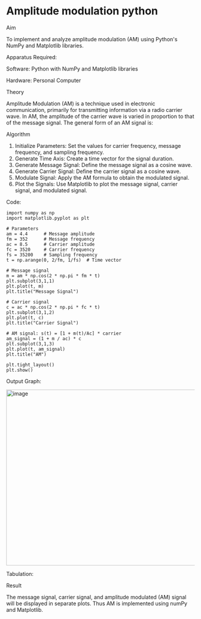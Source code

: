 # Amplitude modulation python

Aim

To implement and analyze amplitude modulation (AM) using Python's NumPy and Matplotlib libraries. 


Apparatus Required:

Software: Python with NumPy and Matplotlib libraries

Hardware: Personal Computer

Theory

Amplitude Modulation (AM) is a technique used in electronic communication, primarily for transmitting information via a radio carrier wave. In AM, the amplitude of the carrier wave is varied in proportion to that of the message signal. The general form of an AM signal is:


Algorithm

1.	Initialize Parameters: Set the values for carrier frequency, message frequency, and sampling frequency.
2.	Generate Time Axis: Create a time vector for the signal duration.
3.	Generate Message Signal: Define the message signal as a cosine wave.
4.	Generate Carrier Signal: Define the carrier signal as a cosine wave.
5.	Modulate Signal: Apply the AM formula to obtain the modulated signal.
6.	Plot the Signals: Use Matplotlib to plot the message signal, carrier signal, and modulated signal.

Code:
```
import numpy as np
import matplotlib.pyplot as plt

# Parameters
am = 4.4      # Message amplitude
fm = 352      # Message frequency
ac = 8.5      # Carrier amplitude
fc = 3520     # Carrier frequency
fs = 35200    # Sampling frequency
t = np.arange(0, 2/fm, 1/fs)  # Time vector

# Message signal
m = am * np.cos(2 * np.pi * fm * t)
plt.subplot(3,1,1)
plt.plot(t, m)
plt.title("Message Signal")

# Carrier signal
c = ac * np.cos(2 * np.pi * fc * t)
plt.subplot(3,1,2)
plt.plot(t, c)
plt.title("Carrier Signal")

# AM signal: s(t) = [1 + m(t)/Ac] * carrier
am_signal = (1 + m / ac) * c
plt.subplot(3,1,3)
plt.plot(t, am_signal)
plt.title("AM")

plt.tight_layout()
plt.show()
```

Output Graph:

<img width="630" height="470" alt="image" src="https://github.com/user-attachments/assets/0def0014-4631-4c93-a7e8-a9a6fd84e17e" />

Tabulation:


Result

The message signal, carrier signal, and amplitude modulated (AM) signal will be displayed in separate plots. Thus AM is implemented using numPy and Matplotlib.
 
